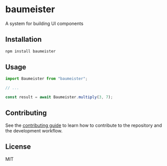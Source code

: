 # baumeister

A system for building UI components

## Installation

```sh
npm install baumeister
```

## Usage

```js
import Baumeister from "baumeister";

// ...

const result = await Baumeister.multiply(3, 7);
```

## Contributing

See the [contributing guide](CONTRIBUTING.md) to learn how to contribute to the repository and the development workflow.

## License

MIT
